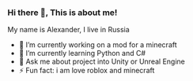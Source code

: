 ### Hi there 👋, This is about me!

My name is Alexander, I live in Russia

- 🔭 I’m currently working on a mod for a minecraft
- 🌱 I’m currently learning Python and C#
- 💬 Ask me about project into Unity or Unreal Engine 
- ⚡ Fun fact: i am love roblox and minecraft
